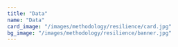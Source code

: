 ```yaml
---
title: "Data"
name: "Data"
card_image: "/images/methodology/resilience/card.jpg"
bg_image: "/images/methodology/resilience/banner.jpg"
---
```

